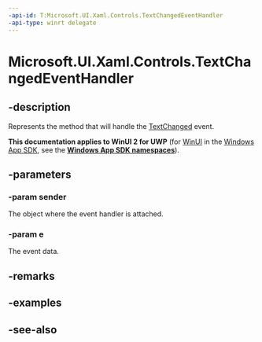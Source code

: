 ```yaml
---
-api-id: T:Microsoft.UI.Xaml.Controls.TextChangedEventHandler
-api-type: winrt delegate
---
```

<!-- Delegate syntax.
public delegate void TextChangedEventHandler(System.Object sender, Windows.UI.Xaml.Controls.TextChangedEventArgs e)
-->

# Microsoft.UI.Xaml.Controls.TextChangedEventHandler

## -description

Represents the method that will handle the [TextChanged](textbox_textchanged.md) event.

**This documentation applies to WinUI 2 for UWP** (for [WinUI](/windows/apps/winui/winui3/) in the [Windows App SDK](/windows/apps/windows-app-sdk/), see the **[Windows App SDK namespaces](/windows/windows-app-sdk/api/winrt/)**).

## -parameters

### -param sender

The object where the event handler is attached.

### -param e

The event data.

## -remarks

## -examples

## -see-also
